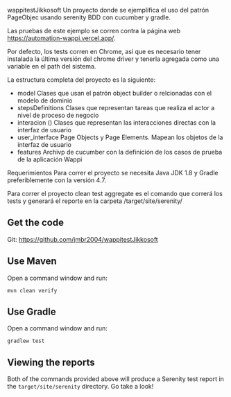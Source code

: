 wappitestJikkosoft
Un proyecto donde se ejemplifica el uso del patrón PageObjec usando serenity  BDD con cucumber y gradle.

Las pruebas de este ejemplo se corren contra la página web https://automation-wappi.vercel.app/.

Por defecto, los tests corren en Chrome, así que es necesario tener instalada la última versión del chrome driver y tenerla agregada como una variable en el path del sistema.

La estructura completa del proyecto es la siguiente:

+ model
    Clases que usan el patrón object builder o relcionadas con el modelo de dominio
+ stepsDefinitions
    Clases que representan tareas que realiza el actor a nivel de proceso de negocio
+ interacion ()
    Clases que representan las interacciones directas con la interfaz de usuario
+ user_interface
    Page Objects y Page Elements. Mapean los objetos de la interfaz de usuario
+ features
    Archivp de cucumber con la definición de los casos de prueba de la aplicación Wappi
    
Requerimientos
Para correr el proyecto se necesita Java JDK 1.8 y Gradle preferiblemente con la versión 4.7.

Para correr el proyecto
clean test aggregate es el comando que correrá los tests y generará el reporte en la carpeta /target/site/serenity/

## Get the code

Git:
    https://github.com/jmbr2004/wappitestJikkosoft
   



## Use Maven

Open a command window and run:

    mvn clean verify

## Use Gradle

Open a command window and run:

    gradlew test 


## Viewing the reports

Both of the commands provided above will produce a Serenity test report in the `target/site/serenity` directory. Go take a look!

